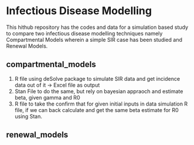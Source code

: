 # Infectious Disease Modelling 
This hithub repository has the codes and data for a simulation based study to compare two infectious disease modelling techniques namely Compartmental Models wherein a simple SIR case has been studied and Renewal Models. 

## compartmental_models
1. R file using deSolve package to simulate SIR data and get incidence data out of it -> Excel file as output
2. Stan File to do the same, but rely on bayesian appraoch and estimate beta, given gamma and R0
3. R file to take the confirm that for given initial inputs in data simulation R file, if we can back calculate and get the same beta estimate for R0 using Stan.
## renewal_models

